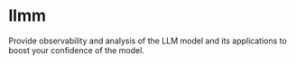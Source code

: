 # llmm
Provide observability and analysis of the LLM model and its applications to boost your confidence of the model.
